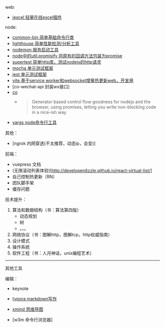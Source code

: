 web: 
- [jexcel 轻量在线excel插件](https://github.com/paulhodel/jexcel)

node:
- [common-bin 简单基础命令行类]()
- [lighthouse 简单性能检测/分析工具]()
- [nodemon 服务启动工具]()
- [node中的util.promisify 将原有的回调方法包装为promise]()
- [supertest 简单http库，测试nodejs的http请求](https://github.com/visionmedia/supertest)
- [mocha 单元测试框架]()
- [jest 单元测试框架]()
- [vite 基于service worker和websocket增量热更新web，开发用](http://shymean.com/article/%E5%B0%9D%E9%B2%9CVue3%E2%80%94%E2%80%94vite%E6%BA%90%E7%A0%81%E5%88%86%E6%9E%90)
- [co-wechat-api 封装wx接口]
- [co ](https://www.npmjs.com/package/co)
  - > Generator based control flow goodness for nodejs and the browser, using promises, letting you write non-blocking code in a nice-ish way
- [yargs node命令行工具](https://www.npmjs.com/package/yargs)

其他：
- [ngrok 内网穿透(不太推荐，动态ip，会变)]
  
前端：
- vuepress 文档
- (无限滚动列表体验)[http://developerdizzle.github.io/react-virtual-list/]
- 自己控制热更新（RN）
- 团队脚手架
- 缓存问题

技术提升：
1. 算法和数据结构（书：算法第四版）
   - 动态规划
   - 树
   - 。。。
2. 网络协议（书：图解http，图解tcp，http权威指南）
3. 设计模式
4. 操作系统
5. 软件工程（书：人月神话，unix编程艺术）

---

其他工具

编辑：
- keynote
- [typora markdown写作]()
- [xmind 思维导图]()

- [w3m 命令行浏览器]